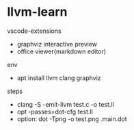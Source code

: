 # llvm-learn

vscode-extensions

* graphviz interactive preview
* office viewer(markdown editor)

env

* apt install llvm clang graphviz

steps

* clang -S -emit-llvm test.c -o test.ll
* opt -passes=dot-cfg test.ll
* option: dot -Tpng -o test.png .main.dot
